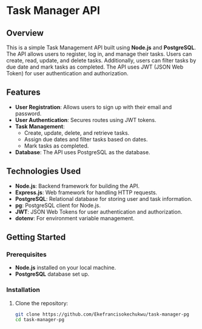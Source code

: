 # Task Manager API

## Overview

This is a simple Task Management API built using **Node.js** and **PostgreSQL**. The API allows users to register, log in, and manage their tasks. Users can create, read, update, and delete tasks. Additionally, users can filter tasks by due date and mark tasks as completed. The API uses JWT (JSON Web Token) for user authentication and authorization.

## Features

- **User Registration**: Allows users to sign up with their email and password.
- **User Authentication**: Secures routes using JWT tokens.
- **Task Management**:
  - Create, update, delete, and retrieve tasks.
  - Assign due dates and filter tasks based on dates.
  - Mark tasks as completed.
- **Database**: The API uses PostgreSQL as the database.

## Technologies Used

- **Node.js**: Backend framework for building the API.
- **Express.js**: Web framework for handling HTTP requests.
- **PostgreSQL**: Relational database for storing user and task information.
- **pg**: PostgreSQL client for Node.js.
- **JWT**: JSON Web Tokens for user authentication and authorization.
- **dotenv**: For environment variable management.

## Getting Started

### Prerequisites

- **Node.js** installed on your local machine.
- **PostgreSQL** database set up.

### Installation

1. Clone the repository:
   ```bash
   git clone https://github.com/Ekefrancisokechukwu/task-manager-pg
   cd task-manager-pg
   ```
